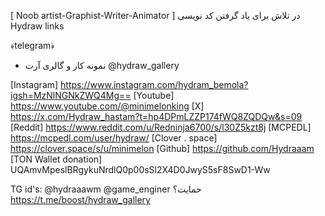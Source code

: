 [ Noob artist-Graphist-Writer-Animator ]
در تلاش برای یاد گرفتن کد نویسی 
Hydraw links

﴾telegram﴿
- نمونه کار و گالری آرت
@hydraw_gallery

[Instagram]
https://www.instagram.com/hydram_bemola?igsh=MzNlNGNkZWQ4Mg==
[Youtube]
https://www.youtube.com/@minimelonking
[X]
https://x.com/Hydraw_hastam?t=hp4DPmLZZP174fWQ8ZQDQw&s=09
[Reddit]
https://www.reddit.com/u/Redninja6700/s/l30Z5kzt8j
[MCPEDL]
https://mcpedl.com/user/hydraw/
[Clover . space]
https://clover.space/s/u/minimelon
[Github]
https://github.com/Hydraaam
[TON Wallet donation]
UQAmvMpeslBRgykuNrdlQ0p00sSl2X4D0JwyS5sF8SwD1-Ww

TG id's:
@hydraaawm
@game_enginer
حمایت؟
https://t.me/boost/hydraw_gallery
